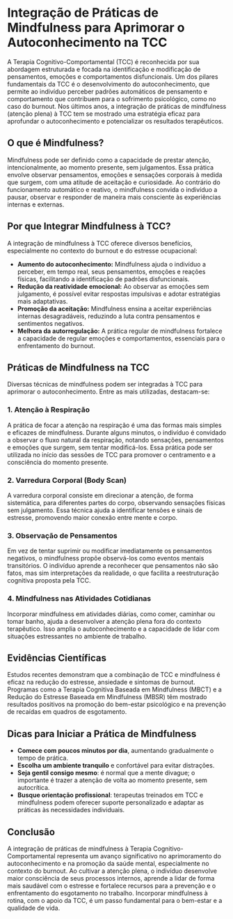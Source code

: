 # Integração de Práticas de Mindfulness para Aprimorar o Autoconhecimento na TCC

A Terapia Cognitivo-Comportamental (TCC) é reconhecida por sua abordagem estruturada e focada na identificação e modificação de pensamentos, emoções e comportamentos disfuncionais. Um dos pilares fundamentais da TCC é o desenvolvimento do autoconhecimento, que permite ao indivíduo perceber padrões automáticos de pensamento e comportamento que contribuem para o sofrimento psicológico, como no caso do burnout. Nos últimos anos, a integração de práticas de mindfulness (atenção plena) à TCC tem se mostrado uma estratégia eficaz para aprofundar o autoconhecimento e potencializar os resultados terapêuticos.

## O que é Mindfulness?

Mindfulness pode ser definido como a capacidade de prestar atenção, intencionalmente, ao momento presente, sem julgamentos. Essa prática envolve observar pensamentos, emoções e sensações corporais à medida que surgem, com uma atitude de aceitação e curiosidade. Ao contrário do funcionamento automático e reativo, o mindfulness convida o indivíduo a pausar, observar e responder de maneira mais consciente às experiências internas e externas.

## Por que Integrar Mindfulness à TCC?

A integração de mindfulness à TCC oferece diversos benefícios, especialmente no contexto do burnout e do estresse ocupacional:

- **Aumento do autoconhecimento:** Mindfulness ajuda o indivíduo a perceber, em tempo real, seus pensamentos, emoções e reações físicas, facilitando a identificação de padrões disfuncionais.
- **Redução da reatividade emocional:** Ao observar as emoções sem julgamento, é possível evitar respostas impulsivas e adotar estratégias mais adaptativas.
- **Promoção da aceitação:** Mindfulness ensina a aceitar experiências internas desagradáveis, reduzindo a luta contra pensamentos e sentimentos negativos.
- **Melhora da autorregulação:** A prática regular de mindfulness fortalece a capacidade de regular emoções e comportamentos, essenciais para o enfrentamento do burnout.

## Práticas de Mindfulness na TCC

Diversas técnicas de mindfulness podem ser integradas à TCC para aprimorar o autoconhecimento. Entre as mais utilizadas, destacam-se:

### 1. **Atenção à Respiração**

A prática de focar a atenção na respiração é uma das formas mais simples e eficazes de mindfulness. Durante alguns minutos, o indivíduo é convidado a observar o fluxo natural da respiração, notando sensações, pensamentos e emoções que surgem, sem tentar modificá-los. Essa prática pode ser utilizada no início das sessões de TCC para promover o centramento e a consciência do momento presente.

### 2. **Varredura Corporal (Body Scan)**

A varredura corporal consiste em direcionar a atenção, de forma sistemática, para diferentes partes do corpo, observando sensações físicas sem julgamento. Essa técnica ajuda a identificar tensões e sinais de estresse, promovendo maior conexão entre mente e corpo.

### 3. **Observação de Pensamentos**

Em vez de tentar suprimir ou modificar imediatamente os pensamentos negativos, o mindfulness propõe observá-los como eventos mentais transitórios. O indivíduo aprende a reconhecer que pensamentos não são fatos, mas sim interpretações da realidade, o que facilita a reestruturação cognitiva proposta pela TCC.

### 4. **Mindfulness nas Atividades Cotidianas**

Incorporar mindfulness em atividades diárias, como comer, caminhar ou tomar banho, ajuda a desenvolver a atenção plena fora do contexto terapêutico. Isso amplia o autoconhecimento e a capacidade de lidar com situações estressantes no ambiente de trabalho.

## Evidências Científicas

Estudos recentes demonstram que a combinação de TCC e mindfulness é eficaz na redução do estresse, ansiedade e sintomas de burnout. Programas como a Terapia Cognitiva Baseada em Mindfulness (MBCT) e a Redução do Estresse Baseada em Mindfulness (MBSR) têm mostrado resultados positivos na promoção do bem-estar psicológico e na prevenção de recaídas em quadros de esgotamento.

## Dicas para Iniciar a Prática de Mindfulness

- **Comece com poucos minutos por dia**, aumentando gradualmente o tempo de prática.
- **Escolha um ambiente tranquilo** e confortável para evitar distrações.
- **Seja gentil consigo mesmo**: é normal que a mente divague; o importante é trazer a atenção de volta ao momento presente, sem autocrítica.
- **Busque orientação profissional**: terapeutas treinados em TCC e mindfulness podem oferecer suporte personalizado e adaptar as práticas às necessidades individuais.

## Conclusão

A integração de práticas de mindfulness à Terapia Cognitivo-Comportamental representa um avanço significativo no aprimoramento do autoconhecimento e na promoção da saúde mental, especialmente no contexto do burnout. Ao cultivar a atenção plena, o indivíduo desenvolve maior consciência de seus processos internos, aprende a lidar de forma mais saudável com o estresse e fortalece recursos para a prevenção e o enfrentamento do esgotamento no trabalho. Incorporar mindfulness à rotina, com o apoio da TCC, é um passo fundamental para o bem-estar e a qualidade de vida.